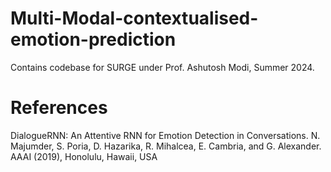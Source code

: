 # Multi-Modal-contextualised-emotion-prediction
Contains codebase for SURGE under Prof. Ashutosh Modi, Summer 2024.

# References 
DialogueRNN: An Attentive RNN for Emotion Detection in Conversations. N. Majumder, S. Poria, D. Hazarika, R. Mihalcea, E. Cambria, and G. Alexander. AAAI (2019), Honolulu, Hawaii, USA
